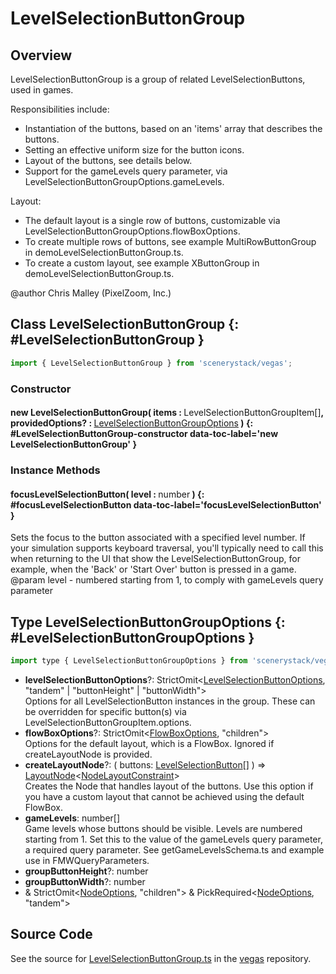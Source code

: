 # LevelSelectionButtonGroup

## Overview

LevelSelectionButtonGroup is a group of related LevelSelectionButtons, used in games.

Responsibilities include:
- Instantiation of the buttons, based on an 'items' array that describes the buttons.
- Setting an effective uniform size for the button icons.
- Layout of the buttons, see details below.
- Support for the gameLevels query parameter, via LevelSelectionButtonGroupOptions.gameLevels.

Layout:
- The default layout is a single row of buttons, customizable via LevelSelectionButtonGroupOptions.flowBoxOptions.
- To create multiple rows of buttons, see example MultiRowButtonGroup in demoLevelSelectionButtonGroup.ts.
- To create a custom layout, see example XButtonGroup in demoLevelSelectionButtonGroup.ts.

@author Chris Malley (PixelZoom, Inc.)

## Class LevelSelectionButtonGroup {: #LevelSelectionButtonGroup }


```js
import { LevelSelectionButtonGroup } from 'scenerystack/vegas';
```
### Constructor

#### new LevelSelectionButtonGroup( items : <span style="font-weight: 400;">LevelSelectionButtonGroupItem[]</span>, providedOptions? : <span style="font-weight: 400;">[LevelSelectionButtonGroupOptions](../vegas/LevelSelectionButtonGroup.md#LevelSelectionButtonGroupOptions)</span> ) {: #LevelSelectionButtonGroup-constructor data-toc-label='new LevelSelectionButtonGroup' }

### Instance Methods

#### focusLevelSelectionButton( level : <span style="font-weight: 400;"><span style="color: hsla(calc(var(--md-hue) + 180deg),80%,40%,1);">number</span></span> ) {: #focusLevelSelectionButton data-toc-label='focusLevelSelectionButton' }

Sets the focus to the button associated with a specified level number. If your simulation supports keyboard
traversal, you'll typically need to call this when returning to the UI that show the LevelSelectionButtonGroup,
for example, when the 'Back' or 'Start Over' button is pressed in a game.
@param level - numbered starting from 1, to comply with gameLevels query parameter



## Type LevelSelectionButtonGroupOptions {: #LevelSelectionButtonGroupOptions }


```js
import type { LevelSelectionButtonGroupOptions } from 'scenerystack/vegas';
```


- **levelSelectionButtonOptions**?: StrictOmit&lt;[LevelSelectionButtonOptions](../vegas/LevelSelectionButton.md#LevelSelectionButtonOptions), "tandem" | "buttonHeight" | "buttonWidth"&gt;
<br>  Options for all LevelSelectionButton instances in the group.
  These can be overridden for specific button(s) via LevelSelectionButtonGroupItem.options.
- **flowBoxOptions**?: StrictOmit&lt;[FlowBoxOptions](../scenery/FlowBox.md#FlowBoxOptions), "children"&gt;
<br>  Options for the default layout, which is a FlowBox. Ignored if createLayoutNode is provided.
- **createLayoutNode**?: ( buttons: [LevelSelectionButton](../vegas/LevelSelectionButton.md)[] ) =&gt; [LayoutNode](../scenery/LayoutNode.md)&lt;[NodeLayoutConstraint](../scenery/NodeLayoutConstraint.md)&gt;
<br>  Creates the Node that handles layout of the buttons.
  Use this option if you have a custom layout that cannot be achieved using the default FlowBox.
- **gameLevels**: <span style="color: hsla(calc(var(--md-hue) + 180deg),80%,40%,1);">number</span>[]
<br>  Game levels whose buttons should be visible. Levels are numbered starting from 1.
  Set this to the value of the gameLevels query parameter, a required query parameter.
  See getGameLevelsSchema.ts and example use in FMWQueryParameters.
- **groupButtonHeight**?: <span style="color: hsla(calc(var(--md-hue) + 180deg),80%,40%,1);">number</span>
- **groupButtonWidth**?: <span style="color: hsla(calc(var(--md-hue) + 180deg),80%,40%,1);">number</span>
- &amp; StrictOmit&lt;[NodeOptions](../scenery/Node.md#NodeOptions), "children"&gt; &amp; PickRequired&lt;[NodeOptions](../scenery/Node.md#NodeOptions), "tandem"&gt;




## Source Code

See the source for [LevelSelectionButtonGroup.ts](https://github.com/phetsims/vegas/blob/main/js/LevelSelectionButtonGroup.ts) in the [vegas](https://github.com/phetsims/vegas) repository.
